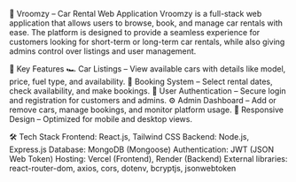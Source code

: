 🚗 Vroomzy – Car Rental Web Application
Vroomzy is a full-stack web application that allows users to browse, book, and manage car rentals with ease. The platform is designed to provide a seamless experience for customers looking for short-term or long-term car rentals, while also giving admins control over listings and user management.

🔑 Key Features
🏎️ Car Listings – View available cars with details like model, price, fuel type, and availability.
📅 Booking System – Select rental dates, check availability, and make bookings.
👤 User Authentication – Secure login and registration for customers and admins.
⚙️ Admin Dashboard – Add or remove cars, manage bookings, and monitor platform usage.
📱 Responsive Design – Optimized for mobile and desktop views.

🛠️ Tech Stack
Frontend: React.js, Tailwind CSS
Backend: Node.js, Express.js
Database: MongoDB (Mongoose)
Authentication: JWT (JSON Web Token)
Hosting: Vercel (Frontend), Render (Backend)
External libraries: react-router-dom, axios, cors, dotenv, bcryptjs, jsonwebtoken
